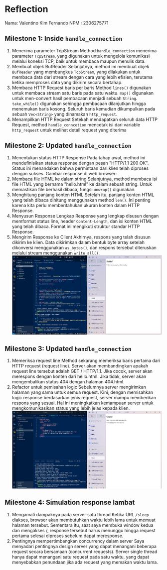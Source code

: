# Reflection
Nama: Valentino Kim Fernando
NPM : 2306275771

## Milestone 1: Inside `handle_connection`
1. Menerima parameter TcpStream
Method `handle_connection` menerima parameter `TcpStream`, yang digunakan untuk mengelola komunikasi melalui koneksi TCP, baik untuk membaca maupun menulis data.
2. Membuat objek BufReader
Selanjutnya, method ini membuat objek `BufReader` yang membungkus `TcpStream`, yang dilakukan untuk membaca data dari stream dengan cara yang lebih efisien, terutama ketika memproses data yang dikirim secara bertahap.
3. Membaca HTTP Request baris per baris
Method `lines()` digunakan untuk membaca stream satu baris pada satu waktu. `map()` digunakan untuk men-convert hasil pembacaan menjadi sebuah `String`. `take_while()` digunakan sehingga pembacaan dilanjutkan hingga menemukan baris kosong. Seluruh baris kemudian dikumpulkan pada sebuah `Vec<String>` yang dinamakan `http_request`.
4. Menampilkan HTTP Request
Setekah mendapatkan seluruh data HTTP Request, method `handle_conncetion` mencetak isi dari variable `http_request` untuk melihat detail request yang diterima

## Milestone 2: Updated `handle_connection`
1. Menentukan status HTTP Response
Pada tahap awal, method ini mendefinisikan status response dengan pesan "HTTP/1.1 200 OK". Status ini menandakan bahwa permintaan dari klien telah diproses dengan sukses.
Gambar response di web browser:
2. Membaca file HTML ke dalam string
Selanjutnya, method membaca isi file HTML yang bernama "hello.html" ke dalam sebuah string. Untuk memastikan file berhasil dibaca, fungsi `unwrap()` digunakan.
3. Menghitung panjang konten HTML
Setelah itu, panjang konten HTML yang telah dibaca dihitung menggunakan method `len()`. Ini penting karena kita perlu memberitahukan ukuran konten dalam HTTP Response.
4. Menyusun Response Lengkap
Response yang lengkap disusun dengan memformat status line, header `Content-Length`, dan isi konten HTML yang telah dibaca. Format ini mengikuti struktur standar HTTP Response.
5. Mengirim Response ke Client
Akhirnya, respons yang telah disusun dikirim ke klien. Data dikirimkan dalam bentuk byte array setelah dikonversi menggunakan `as_bytes()`, dan respons tersebut diteruskan melalui stream menggunakan `write_all()`.
![Commit 2 screen capture](/assets/images/commit2.png)

## Milestone 3: Updated `handle_connection`
1. Memeriksa request line
Method sekarang memeriksa baris pertama dari HTTP request (request line). Server akan membandingkan apakah request line tersebut adalah GET / HTTP/1.1. Jika cocok, server akan merespons dengan konten dari hello.html. Jika tidak, server akan mengembalikan status 404 dengan halaman 404.html.
2. Refactor untuk pemisahan logic
Sebelumnya server mengirimkan halaman yang sama untuk semua request. Kini, dengan memisahkan logic response berdasarkan jenis request, server mampu memberikan respons yang sesuai. Hal ini meningkatkan kemampuan server untuk mengkomunikasikan status yang lebih jelas kepada klien.
![Commit 3 screen capture](/assets/images/commit3.png)

## Milestone 4: Simulation response lambat
1. Mengamati dampaknya pada server satu thread
Ketika URL `/sleep` diakses, browser akan membutuhkan waktu lebih lama untuk memuat halaman tersebut. Sementara itu, saat saya membuka window kedua dan mengakses /, response tersebut harus menunggu hingga request pertama selesai diproses sebelum dapat meresponse.
2. Pentingnya mempertimbangkan concurrency dalam server
Saya menyadari pentingnya design server yang dapat menangani beberapa request secara bersamaan (concurrent requests). Server single thread hanya dapat menangani satu request pada satu waktu, yang dapat menyebabkan penundaan jika ada request yang memakan waktu lama.